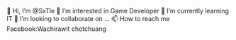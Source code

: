 :wave: Hi, I’m @SxTle
:eyes: I’m interested in  Game Developer
:seedling: I’m currently learning IT
💞️ I’m looking to collaborate on ...
:mailbox: How to reach me Facebook:Wachirawit chotchuang
